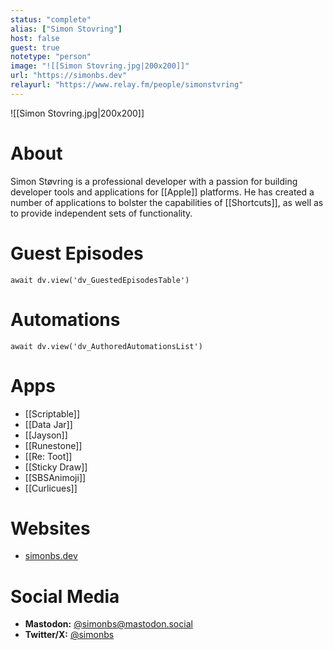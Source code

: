 ```yaml
---
status: "complete"
alias: ["Simon Stovring"]
host: false
guest: true
notetype: "person"
image: "![[Simon Stovring.jpg|200x200]]"
url: "https://simonbs.dev"
relayurl: "https://www.relay.fm/people/simonstvring"
---
```


![[Simon Stovring.jpg|200x200]]

# About
Simon Støvring is a professional developer with a passion for building developer tools and applications for [[Apple]] platforms. He has created a number of applications to bolster the capabilities of [[Shortcuts]], as well as to provide independent sets of functionality.

# Guest Episodes
```dataviewjs
await dv.view('dv_GuestedEpisodesTable')
```
# Automations
```dataviewjs
await dv.view('dv_AuthoredAutomationsList')
```

# Apps
- [[Scriptable]]
- [[Data Jar]]
- [[Jayson]]
- [[Runestone]]
- [[Re: Toot]]
- [[Sticky Draw]]
- [[SBSAnimoji]]
- [[Curlicues]]

# Websites
- [simonbs.dev](https://simonbs.dev)

# Social Media
- **Mastodon:** [@simonbs@mastodon.social](https://mastodon.social/@simonbs)
- **Twitter/X:** [@simonbs](https://twitter.com/simonbs)